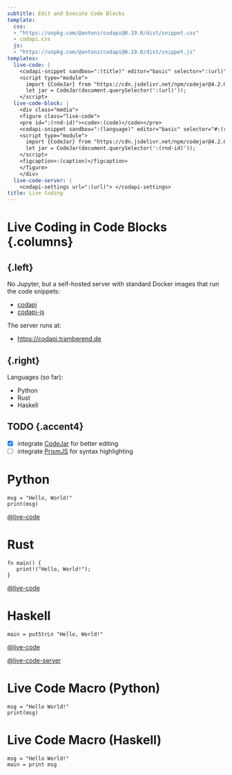 ```yaml
---
subtitle: Edit and Execute Code Blocks
template:
  css:
  - "https://unpkg.com/@antonz/codapi@0.19.0/dist/snippet.css"
  - codapi.css
  js:
  - "https://unpkg.com/@antonz/codapi@0.19.0/dist/snippet.js"
templates:
  live-code: |
    <codapi-snippet sandbox=":(title)" editor="basic" selector=":(url)"></codapi-snippet>
    <script type="module">
      import {CodeJar} from "https://cdn.jsdelivr.net/npm/codejar@4.2.0/+esm";
      let jar = CodeJar(document.querySelector(':(url)'));
    </script>
  live-code-block: |
    <div class="media">
    <figure class="live-code">
    <pre id=":(rnd-id)"><code>:(code)</code></pre>
    <codapi-snippet sandbox=":(language)" editor="basic" selector="#:(rnd-id)"></codapi-snippet>
    <script type="module">
      import {CodeJar} from "https://cdn.jsdelivr.net/npm/codejar@4.2.0/+esm";
      let jar = CodeJar(document.querySelector(':(rnd-id)'));
    </script>
    <figcaption>:(caption)</figcaption>
    </figure>
    </div>
  live-code-server: |
    <codapi-settings url=":(url)"> </codapi-settings>
title: Live Coding
---
```


# Live Coding in Code Blocks {.columns}

## {.left}

No Jupyter, but a self-hosted server with standard Docker images that run the
code snippets:

-   [codapi](https://codapi.org)
-   [codapi-js](https://github.com/nalgeon/codapi-js)

The server runs at:

-   <https://codapi.tramberend.de>

## {.right}

Languages (so far):

-   Python
-   Rust
-   Haskell

## TODO {.accent4}

-   [x] integrate [CodeJar](https://medv.io/codejar/) for better editing
-   [ ] integrate [PrismJS](https://prismjs.com/) for syntax highlighting

# Python

``` {#python-1 .live-code lall:="lolll"}
msg = "Hello, World!"
print(msg)
```

[@live-code](#python-1 "python")

# Rust

``` {#rust-1 .live-code}
fn main() {
   print!("Hello, World!"); 
}
```

[@live-code](#rust-1 "rust")

# Haskell

``` {#haskell-1 .live-code}
main = putStrLn "Hello, World!"
```

[@live-code](#haskell-1 "haskell")

[@live-code-server](https://codapi.tramberend.de/v1)

# Live Code Macro (Python)

``` {macro="live-code-block" language="python"}
msg = "Hello World!"
print(msg)
```

# Live Code Macro (Haskell)

``` {macro="live-code-block" language="haskell"}
msg = "Hello World!"
main = print msg
```
